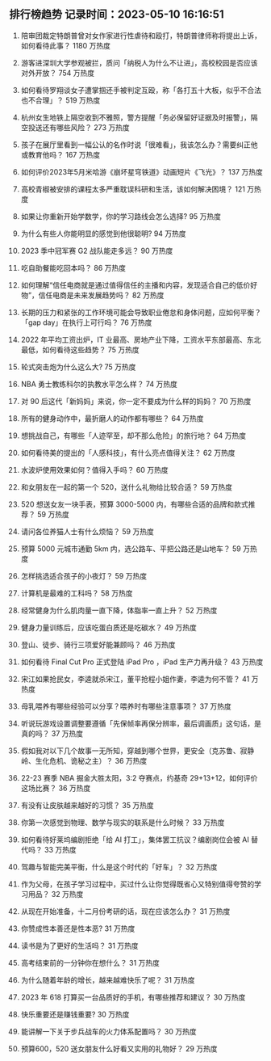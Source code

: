 
## 排行榜趋势 记录时间：2023-05-10 16:16:51
  
  1. 陪审团裁定特朗普曾对女作家进行性虐待和殴打，特朗普律师称将提出上诉，如何看待此事？ 1180 万热度
    
  2. 游客进深圳大学参观被拦，质问「纳税人为什么不让进」，高校校园是否应该对外开放？ 754 万热度
    
  3. 如何看待罗翔谈女子遭掌掴还手被判定互殴，称「各打五十大板，似乎不合法也不合理」？ 519 万热度
    
  4. 杭州女生地铁上隔空收到不雅照，警方提醒「务必保留好证据及时报警」，隔空投送还有哪些风险？ 273 万热度
    
  5. 孩子在展厅里看到一幅公认的名作时说「很难看」，我该怎么办？需要纠正他或教育他吗？ 167 万热度
    
  6. 如何评价2023年5月米哈游《崩坏星穹铁道》动画短片《飞光》？ 137 万热度
    
  7. 高校青椒被安排的课程太多严重耽误科研和生活，该如何解决困境？ 121 万热度
    
  8. 如果让你重新开始学数学，你的学习路线会怎么选择? 95 万热度
    
  9. 为什么有些人你能明显的感觉到他很聪明? 94 万热度
    
  10. 2023 季中冠军赛 G2 战队能走多远？ 90 万热度
    
  11. 吃自助餐能吃回本吗？ 86 万热度
    
  12. 如何理解“信任电商就是通过值得信任的主播和内容，发现适合自己的低价好物”，信任电商是未来发展趋势吗？ 82 万热度
    
  13. 长期的压力和紧张的工作环境可能会导致职业倦怠和身体问题，应如何平衡？「gap day」在执行上可行吗？ 76 万热度
    
  14. 2022 年平均工资出炉，IT 业最高、房地产业下降，工资水平东部最高、东北最低，如何看待这些趋势？ 75 万热度
    
  15. 轮式突击炮为什么这么大? 75 万热度
    
  16. NBA 勇士教练科尔的执教水平怎么样？ 74 万热度
    
  17. 对 90 后这代「新妈妈」来说，你一定不要成为什么样的妈妈？ 70 万热度
    
  18. 所有的健身动作中，最折磨人的动作都有哪些？ 64 万热度
    
  19. 想挑战自己，有哪些「人迹罕至，却不那么危险」的旅行地？ 64 万热度
    
  20. 如何看待美的提出的「人感科技」，有什么亮点值得关注？ 62 万热度
    
  21. 水波炉使用效果如何？值得入手吗？ 60 万热度
    
  22. 和女朋友在一起的第一个 520，送什么礼物给比较合适？ 59 万热度
    
  23. 520 想送女友一块手表，预算 3000-5000 内，有哪些合适的品牌和款式推荐？ 59 万热度
    
  24. 请问各位养猫人士有什么烦恼？ 59 万热度
    
  25. 预算 5000 元城市通勤 5km 内，选公路车、平把公路还是山地车？ 59 万热度
    
  26. 怎样挑选适合孩子的小夜灯？ 59 万热度
    
  27. 计算机是最难的工科吗？ 58 万热度
    
  28. 经常健身为什么肌肉量一直下降，体脂率一直上升？ 52 万热度
    
  29. 健身力量训练后，应该吃蛋白质还是吃碳水？ 49 万热度
    
  30. 登山、徒步、骑行三项爱好能兼顾吗？ 46 万热度
    
  31. 如何看待 Final Cut Pro 正式登陆 iPad Pro ​​​，iPad 生产力再升级？ 43 万热度
    
  32. 宋江如果抢民女，李逵就杀宋江，董平抢程小姐作妻，李逵为何不管？ 41 万热度
    
  33. 母乳喂养有哪些经验可以分享？喂养时有哪些注意事项？ 37 万热度
    
  34. 听说玩游戏设置调整要遵循「先保帧率再保分辨率，最后调画质」这句话，是真的吗？ 37 万热度
    
  35. 假如我对以下几个故事一无所知，穿越到哪个世界，更安全（克苏鲁、寂静岭、生化危机、诡秘之主）？ 36 万热度
    
  36. 22-23 赛季 NBA 掘金大胜太阳，3:2 夺赛点，约基奇 29+13+12，如何评价这场比赛？ 36 万热度
    
  37. 有没有让皮肤越来越好的习惯？ 35 万热度
    
  38. 你第一次感觉到物理、数学与现实的联系是什么时候？ 33 万热度
    
  39. 如何看待好莱坞编剧拒绝「给 AI 打工」，集体罢工抗议？编剧岗位会被 AI 替代吗？ 33 万热度
    
  40. 驾趣与智能完美平衡，什么是这个时代的「好车」？ 32 万热度
    
  41. 作为父母，在孩子学习过程中，买过什么让你觉得既省心又特别值得夸赞的学习用品？ 32 万热度
    
  42. 从现在开始准备，十二月份考研的话，现在应该怎么办？ 31 万热度
    
  43. 你赞成性本善还是性本恶? 31 万热度
    
  44. 读书是为了更好的生活吗？ 31 万热度
    
  45. 高考结束前的一分钟你在想什么？ 31 万热度
    
  46. 为什么随着年龄的增长，越来越难快乐了呢？ 31 万热度
    
  47. 2023 年 618 打算买一台品质好的手机，有哪些推荐和建议？ 30 万热度
    
  48. 快乐重要还是赚钱重要? 30 万热度
    
  49. 能讲解一下关于步兵战车的火力体系配置吗？ 30 万热度
    
  50. 预算600，520 送女朋友什么好看又实用的礼物好？ 29 万热度
    